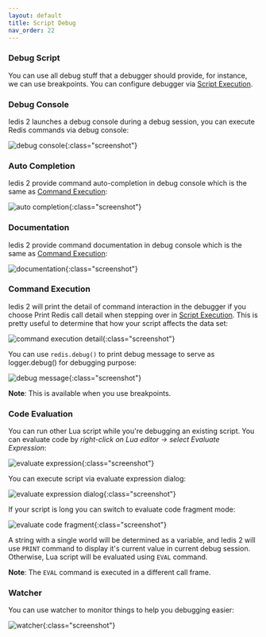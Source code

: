 ```yaml
---
layout: default
title: Script Debug
nav_order: 22
---
```


### Debug Script
You can use all debug stuff that a debugger should provide, for instance, we can use breakpoints.
You can configure debugger via [Script Execution](script-exec).

### Debug Console
Iedis 2 launches a debug console during a debug session, you can execute Redis commands via debug console:

![debug console](/assets/images/script-debug/debug-console2.png){:class="screenshot"}

### Auto Completion
Iedis 2 provide command auto-completion in debug console which is the same as [Command Execution](command-exec):

![auto completion](/assets/images/script-debug/auto-completion2.png){:class="screenshot"}

### Documentation
Iedis 2 provide command documentation in debug console which is the same as [Command Execution](command-exec):

![documentation](/assets/images/script-debug/documentation2.png){:class="screenshot"}

### Command Execution
Iedis 2 will print the detail of command interaction in the debugger if you choose Print Redis call detail when stepping over in [Script Execution](script-exec).
This is pretty useful to determine that how your script affects the data set:

![command execution detail](/assets/images/script-debug/command-execution-detail2.png){:class="screenshot"}

You can use ```redis.debug()``` to print debug message to serve as logger.debug() for debugging purpose:

![debug message](/assets/images/script-debug/debug-message2.png){:class="screenshot"}

**Note**: This is available when you use breakpoints.

### Code Evaluation
You can run other Lua script while you're debugging an existing script. You can evaluate code by *right-click on Lua editor -> select Evaluate Expression*: 

![evaluate expression](/assets/images/script-debug/evaluate-expression2.png){:class="screenshot"}

You can execute script via evaluate expression dialog:

![evaluate expression dialog](/assets/images/script-debug/evaluate-expression-dialog2.png){:class="screenshot"}

If your script is long you can switch to evaluate code fragment mode: 

![evaluate code fragment](/assets/images/script-debug/evaluate-code-fragment2.png){:class="screenshot"}

A string with a single world will be determined as a variable, 
and Iedis 2 will use ```PRINT``` command to display it's current value in current debug session. 
Otherwise, Lua script will be evaluated using ```EVAL``` command.

**Note**: The ```EVAL``` command is executed in a different call frame.

### Watcher
You can use watcher to monitor things to help you debugging easier:

![watcher](/assets/images/script-debug/watcher2.png){:class="screenshot"}